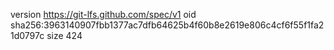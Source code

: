 version https://git-lfs.github.com/spec/v1
oid sha256:3963140907fbb1377ac7dfb64625b4f60b8e2619e806c4cf6f55f1fa21d0797c
size 424
